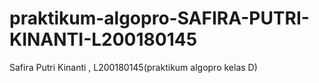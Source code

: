 # praktikum-algopro-SAFIRA-PUTRI-KINANTI-L200180145
Safira Putri Kinanti , L200180145(praktikum algopro kelas D)

